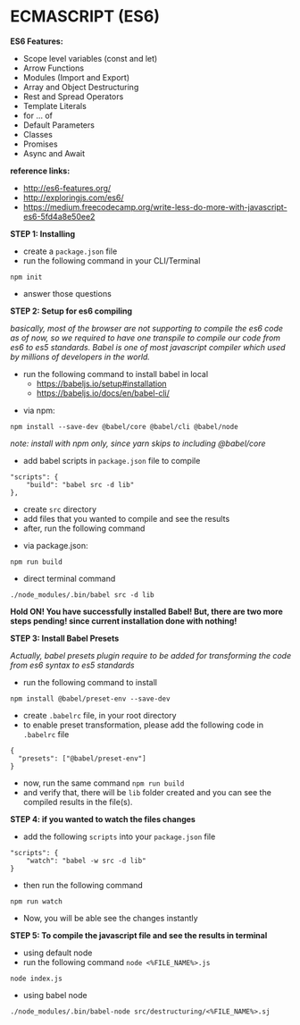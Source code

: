 # ECMASCRIPT (ES6)

**ES6 Features:**

-   Scope level variables (const and let)
-   Arrow Functions
-   Modules (Import and Export)
-   Array and Object Destructuring
-   Rest and Spread Operators
-   Template Literals
-   for … of
-   Default Parameters
-   Classes
-   Promises
-   Async and Await

**reference links:**

-   http://es6-features.org/
-   http://exploringjs.com/es6/
-   https://medium.freecodecamp.org/write-less-do-more-with-javascript-es6-5fd4a8e50ee2

**STEP 1: Installing**

-   create a `package.json` file
-   run the following command in your CLI/Terminal

```
npm init
```

-   answer those questions

**STEP 2: Setup for es6 compiling**

_basically, most of the browser are not supporting to compile the es6 code as of now, so we required to have one transpile to compile our code from es6 to es5 standards. Babel is one of most javascript compiler which used by millions of developers in the world._

-   run the following command to install babel in local
    -   https://babeljs.io/setup#installation
    -   https://babeljs.io/docs/en/babel-cli/

*   via npm:

```
npm install --save-dev @babel/core @babel/cli @babel/node
```

_note: install with npm only, since yarn skips to including @babel/core_

-   add babel scripts in `package.json` file to compile

```
"scripts": {
    "build": "babel src -d lib"
},
```

-   create `src` directory
-   add files that you wanted to compile and see the results
-   after, run the following command

*   via package.json:

```
npm run build
```

-   direct terminal command

```
./node_modules/.bin/babel src -d lib
```

**Hold ON! You have successfully installed Babel! But, there are two more steps pending! since current installation done with nothing!**

**STEP 3: Install Babel Presets**

_Actually, babel presets plugin require to be added for transforming the code from es6 syntax to es5 standards_

-   run the following command to install

```
npm install @babel/preset-env --save-dev
```

-   create `.babelrc` file, in your root directory
-   to enable preset transformation, please add the following code in `.babelrc` file

```
{
  "presets": ["@babel/preset-env"]
}
```

-   now, run the same command `npm run build`
-   and verify that, there will be `lib` folder created and you can see the compiled results in the file(s).

**STEP 4: if you wanted to watch the files changes**

-   add the following `scripts` into your `package.json` file

```
"scripts": {
    "watch": "babel -w src -d lib"
}
```

-   then run the following command

```
npm run watch
```

-   Now, you will be able see the changes instantly

**STEP 5: To compile the javascript file and see the results in terminal**

-   using default node
-   run the following command `node <%FILE_NAME%>.js`

```
node index.js
```

-   using babel node

```
./node_modules/.bin/babel-node src/destructuring/<%FILE_NAME%>.sj
```
